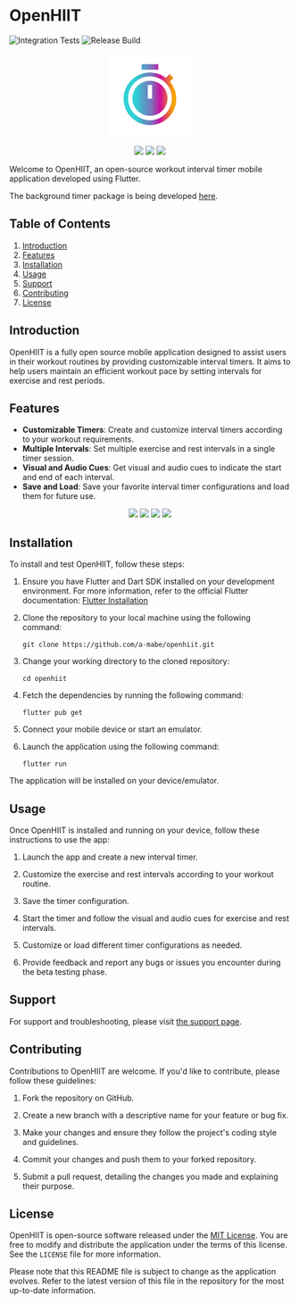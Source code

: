 # OpenHIIT

![Integration Tests](https://github.com/a-mabe/openhiit/actions/workflows/test.yaml/badge.svg)
![Release Build](https://github.com/a-mabe/openhiit/actions/workflows/build_and_release.yaml/badge.svg)

<p align="center">
   <img src="./assets/icon/openhiit-ios.png" width="150"/>
</p>

<p align="center">
  <a href="https://www.buymeacoffee.com/amabe"><img src="https://www.buymeacoffee.com/assets/img/custom_images/orange_img.png" width="200" /></a>
  <a href="https://play.google.com/store/apps/details?id=com.codepup.workout_timer"><img src="./assets/Google_Play_Badge.svg" width="140" /></a>
  <a href="https://apps.apple.com/us/app/openhiit/id6459617819"><img src="./assets/Download_on_the_App_Store_Badge_US-UK_RGB_blk_092917.svg" width="140" /></a>
</p>

Welcome to OpenHIIT, an open-source workout interval timer mobile application developed using Flutter.

The background timer package is being developed [here](https://github.com/a-mabe/background_timer).

## Table of Contents
1. [Introduction](#introduction)
2. [Features](#features)
3. [Installation](#installation)
4. [Usage](#usage)
5. [Support](#support)
6. [Contributing](#contributing)
7. [License](#license)

## Introduction
OpenHIIT is a fully open source mobile application designed to assist users in their workout routines by providing customizable interval timers. It aims to help users maintain an efficient workout pace by setting intervals for exercise and rest periods.

## Features
- **Customizable Timers**: Create and customize interval timers according to your workout requirements.
- **Multiple Intervals**: Set multiple exercise and rest intervals in a single timer session.
- **Visual and Audio Cues**: Get visual and audio cues to indicate the start and end of each interval.
- **Save and Load**: Save your favorite interval timer configurations and load them for future use.

<p align="center">
   <img src="https://github.com/a-mabe/OpenHIIT/assets/39250511/c7cc5c99-54ff-48a1-9aa9-8ec157454be6" width="150">
   <img src="https://github.com/a-mabe/OpenHIIT/assets/39250511/c974463f-466d-480d-bf4f-8476258657a9" width="150">
   <img src="https://github.com/a-mabe/OpenHIIT/assets/39250511/6bfd8386-6576-4b2d-8ade-255252c13358" width="150">
   <img src="https://github.com/a-mabe/OpenHIIT/assets/39250511/57dc7d12-54bc-46c5-aae4-19967065a7e5" width="150">
</p>

## Installation
To install and test OpenHIIT, follow these steps:

1. Ensure you have Flutter and Dart SDK installed on your development environment. For more information, refer to the official Flutter documentation: [Flutter Installation](https://flutter.dev/docs/get-started/install)

2. Clone the repository to your local machine using the following command:
   ```
   git clone https://github.com/a-mabe/openhiit.git
   ```

3. Change your working directory to the cloned repository:
   ```
   cd openhiit
   ```

4. Fetch the dependencies by running the following command:
   ```
   flutter pub get
   ```

5. Connect your mobile device or start an emulator.

6. Launch the application using the following command:
   ```
   flutter run
   ```

The application will be installed on your device/emulator.

## Usage
Once OpenHIIT is installed and running on your device, follow these instructions to use the app:

1. Launch the app and create a new interval timer.

2. Customize the exercise and rest intervals according to your workout routine.

3. Save the timer configuration.

4. Start the timer and follow the visual and audio cues for exercise and rest intervals.

5. Customize or load different timer configurations as needed.

6. Provide feedback and report any bugs or issues you encounter during the beta testing phase.

## Support

For support and troubleshooting, please visit [the support page](./support.md).

## Contributing
Contributions to OpenHIIT are welcome. If you'd like to contribute, please follow these guidelines:

1. Fork the repository on GitHub.

2. Create a new branch with a descriptive name for your feature or bug fix.

3. Make your changes and ensure they follow the project's coding style and guidelines.

4. Commit your changes and push them to your forked repository.

5. Submit a pull request, detailing the changes you made and explaining their purpose.

## License
OpenHIIT is open-source software released under the [MIT License](https://opensource.org/licenses/MIT). You are free to modify and distribute the application under the terms of this license. See the `LICENSE` file for more information.

Please note that this README file is subject to change as the application evolves. Refer to the latest version of this file in the repository for the most up-to-date information.
